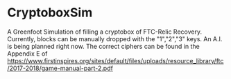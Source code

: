 # CryptoboxSim
A Greenfoot Simulation of filling a cryptobox of FTC-Relic Recovery.
Currently, blocks can be manually dropped with the "1","2","3" keys. An A.I. is being planned right now.
The correct ciphers can be found in the Appendix E of https://www.firstinspires.org/sites/default/files/uploads/resource_library/ftc/2017-2018/game-manual-part-2.pdf
